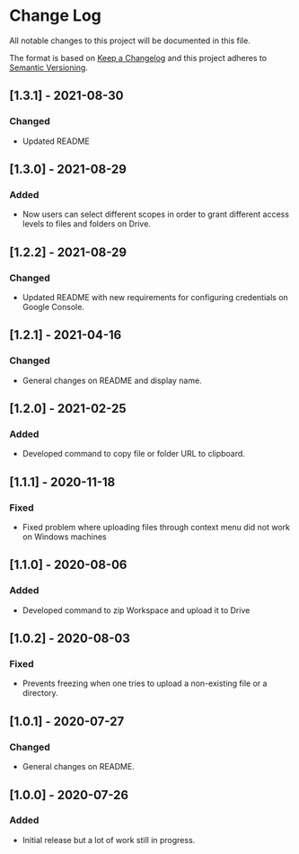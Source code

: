 # Change Log
All notable changes to this project will be documented in this file.

The format is based on [Keep a Changelog](http://keepachangelog.com/) and this project adheres to [Semantic Versioning](http://semver.org/).

## [1.3.1] - 2021-08-30
### Changed

- Updated README

## [1.3.0] - 2021-08-29
### Added

- Now users can select different scopes in order to grant different access levels to files and folders on Drive.

## [1.2.2] - 2021-08-29
### Changed

- Updated README with new requirements for configuring credentials on Google Console.

## [1.2.1] - 2021-04-16
### Changed

- General changes on README and display name.

## [1.2.0] - 2021-02-25
### Added

- Developed command to copy file or folder URL to clipboard.

## [1.1.1] - 2020-11-18
### Fixed

- Fixed problem where uploading files through context menu did not work on Windows machines

## [1.1.0] - 2020-08-06
### Added

- Developed command to zip Workspace and upload it to Drive

## [1.0.2] - 2020-08-03
### Fixed

- Prevents freezing when one tries to upload a non-existing file or a directory.

## [1.0.1] - 2020-07-27
### Changed

- General changes on README.

## [1.0.0] - 2020-07-26
### Added

- Initial release but a lot of work still in progress.

